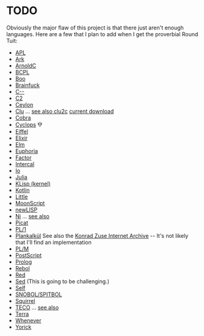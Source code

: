 # TODO

Obviously the major flaw of this project is that there just aren't
enough languages.  Here are a few that I plan to add when I get the
proverbial Round Tuit:

- [APL](https://www.gnu.org/software/apl/)
- [Ark](http://ark-lang.org/)
- [ArnoldC](https://github.com/lhartikk/ArnoldC)
- [BCPL](http://www.cl.cam.ac.uk/~mr10/index.html)
- [Boo](http://boo-lang.org/)
- [Brainfuck](http://www.muppetlabs.com/~breadbox/bf/)
- [C--](http://www.cs.tufts.edu/~nr/c--/)
- [C2](http://c2lang.org/)
- [Ceylon](http://ceylon-lang.org/)
- [Clu](https://en.wikipedia.org/wiki/CLU_(programming_language)) ... [see also clu2c](http://woodsheep.jp/clu2c.html) [current download](ftp://ftp.lip6.fr/pub/lang/clu/clu2c/)
- [Cobra](http://cobra-language.com/)
- [Cyclops](http://cyclopslang.org/) 𐙀
- [Eiffel](https://en.wikipedia.org/wiki/Eiffel_(programming_language))
- [Elixir](http://elixir-lang.org/)
- [Elm](http://elm-lang.org/)
- [Euphoria](http://www.rapideuphoria.com/)
- [Factor](http://factorcode.org/)
- [Intercal](http://catb.org/esr/intercal/)
- [Io](http://iolanguage.org/)
- [Julia](http://julialang.org/)
- [KLisp (kernel)](http://klisp.org/)
- [Kotlin](https://kotlinlang.org/)
- [Little](http://www.little-lang.org/)
- [MoonScript](http://moonscript.org/)
- [newLISP](http://www.newlisp.org/)
- [Ni](https://github.com/gokr/ni) ... [see also](http://goran.krampe.se/2015/09/16/ni-a-strange-little-language/)
- [Picat](http://picat-lang.org/)
- [PL/1](https://en.wikipedia.org/wiki/PL/I)
- [Plankalkül](https://en.wikipedia.org/wiki/Plankalk%C3%BCl) See also the [Konrad Zuse Internet Archive](http://zuse.zib.de/) -- It's not likely that I'll find an implementation
- [PL/M](https://en.wikipedia.org/wiki/PL/M)
- [PostScript](https://en.wikipedia.org/wiki/PostScript)
- [Prolog](https://en.wikipedia.org/wiki/Prolog)
- [Rebol](http://www.rebol.com/)
- [Red](http://www.red-lang.org/)
- [Sed](https://www.gnu.org/software/sed/) (This is going to be challenging.)
- [Self](http://www.selflanguage.org/)
- [SNOBOL/SPITBOL](http://daveshields.me/2012/09/02/on-being-the-maintainer-sole-developer-and-probably-the-sole-active-user-of-the-programming-language-spitbol/)
- [Squirrel](http://squirrel-lang.org/)
- [TECO](http://almy.us/teco.html) ... [see also](http://goodmath.scientopia.org/2010/11/30/the-glorious-horror-of-teco/)
- [Terra](http://terralang.org/index.html)
- [Whenever](http://www.dangermouse.net/esoteric/whenever.html)
- [Yorick](http://yorick.sourceforge.net)
